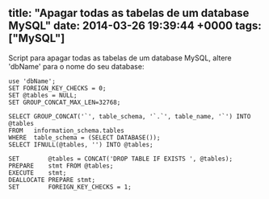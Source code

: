 title: "Apagar todas as tabelas de um database MySQL"
date: 2014-03-26 19:39:44 +0000
tags: ["MySQL"]
---

Script para apagar todas as tabelas de um database MySQL, altere 'dbName' para o nome do seu database:

	use 'dbName';
	SET FOREIGN_KEY_CHECKS = 0; 
	SET @tables = NULL;
	SET GROUP_CONCAT_MAX_LEN=32768;

	SELECT GROUP_CONCAT('`', table_schema, '`.`', table_name, '`') INTO @tables
	FROM   information_schema.tables 
	WHERE  table_schema = (SELECT DATABASE());
	SELECT IFNULL(@tables, '') INTO @tables;

	SET        @tables = CONCAT('DROP TABLE IF EXISTS ', @tables);
	PREPARE    stmt FROM @tables;
	EXECUTE    stmt;
	DEALLOCATE PREPARE stmt;
	SET        FOREIGN_KEY_CHECKS = 1;